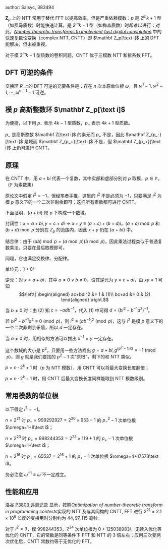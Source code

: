 author: Saisyc, 383494

$\mathbf Z_p$ 上的 NTT 常用于替代 FFT 以提高效率，但是严重依赖模数：$p$ 是 $2^mk+1$ 型（如费马质数）时能快速计算，是 $2^mk-1$ 型（如梅森质数）时却难以进行；对此，[*Number theoretic transforms to implement fast digital convolution*](https://ieeexplore.ieee.org/document/1451721) 中的快速复数论变换（complex NTT, CNTT）即 $\mathbf Z_p[\text i]$ 上的 DFT 能解决，但未被重视。

对于模 $2^mk-1$ 型质数的卷积问题，CNTT 优于三模数 NTT 和拆系数 FFT。

## DFT 可逆的条件

交换环 $R$ 上的 DFT 可逆的充要条件是：存在 $n$ 次本原单位根 $\omega$，且 $\omega^1-1,\omega^2-1,\cdots,\omega^{n-1}-1$ 可逆。

## 模 $p$ 高斯整数环 $\mathbf Z_p[\text i]$

为便捷，以下用 $p_-$ 表示 $4k-1$ 型质数，$p_+$ 表示 $4k+1$ 型质数。

$p_-$ 是高斯整数 $\mathbf Z[\text i]$ 的素元而 $p_+$ 不是，因此 $\mathbf Z_{p_-}[\text i]$ 是域而 $\mathbf Z_{p_+}[\text i]$ 不是，但 $\mathbf Z_{p_+}[\text i]$ 上仍可进行 CNTT。

## 原理

在 CNTT 中，用 $a+bi$ 代表一个复数，其中实部和虚部分别对 $p$ 取模，$p \in \mathbb{P}$。（$\mathbb{P}$ 为素数集）

原论文中假定 $i^2=-1$，但经笔者手推，这里的 $i^2$ 不是必须为 $-1$，只要满足 $i^2$ 为模 $p$ 意义下的一个二次非剩余即可：这样所有素数都可进行 CNTT。

下面证明，$\{a+bi\}$ 模 p 下构成一个数域。

封闭性：$x = a+bi, y = c+di\Rightarrow x+y \equiv (a+c) + (b+d)i$，$(a+c) \bmod p$ 和 $(b+d) \bmod p$ 分别在 $Z_p$ 的范围内，因此 $x+y$ 仍在 $\{a+bi\}$ 中。

结合律：由于 $(ab) \bmod p = (a \bmod p) (b \bmod p)$，因此乘法过程类似于普通复数乘法，只要在最后取模即可。

同理，它也满足交换律、分配律。

单位元：$1 + 0i$

逆元：对 $x = a+bi$，其中 $a \not= 0 \vee b \not= 0$，设其逆元为 $y=c+di$，由 $xy=1$ 可知 
$$\left\{ \begin{aligned}
ac+bdi^2 &= 1 & (1)\\
bc+ad &= 0 & (2)
\end{aligned} \right.$$

当 $b \not= 0$ 时：由 $(2)$ 知 $c = -adb^{-1}$，代入 $(1)$ 中可得 $d = (bi^2-b^{-1}a^2)^{-1}$。

若 $bi^2-b^{-1}a^2 \equiv 0 \pmod p$，则 $i^2 \equiv (ab^{-1})^2 \pmod p$，这与 $i^2$ 是模 $p$ 意义下的一个二次非剩余矛盾，所以 $d$ 一定存在。

当 $a \not= 0$ 时，用相似的方法可以推出 $x^{-1} = y$ 一定存在。

这个数域的大小是 $p^2$，只要用一些方法找出 $g = a+bi,g^{(p^2-1)/2} \equiv -1 \pmod p$，则 $g$ 就是我们要找的 $p^2-1$ 次“原根”，剩下的和 NTT 类似。

$p=n\cdot2^k+1$ 时（$p$ 为 NTT 模数），用 CNTT 可以将最大变换长度翻倍；

$p=n\cdot2^k-1$ 时，用 CNTT 后最大变换长度同样能取到 NTT 模数级别。

## 常用模数的单位根

以下假定 $i^2=-1$。

$n=2^{21}$ 时 $p_-=999292927=2^{20}\times953-1$ 的 $p_-^2-1$ 次单位根 $\omega=1+8\text i$；

$n=2^{23}$ 时 $p_+=998244353=2^{23}\times119+1$ 的 $p_+-1$ 次单位根 $\omega=1+\text i$；

$n=2^{16}$ 时 $p_+=65537=2^{16}+1$ 的 $p_+-1$ 次单位根 $\omega=4+17573\text i$。

务必注意 $\omega^{-1}\equiv\bar\omega$ 不一定成立。

## 性能和应用

[洛谷 P3803 评测记录](https://www.luogu.com.cn/record/list?pid=P3803&user=saisyc&page=7) 显示，按照*Optimization of number-theoretic transform in programming contests*实现的 NTT 及与其同构的 CNTT, FFT 进行 $2^{21}\approx2.1\times10^6$ 长度的变换用时分别约为 $44,97,115$ 毫秒。

对于 $i^2=3$，模 $998244353$，$2^{24}$ 次单位根为 $0+125038983i$，无读入优化等优化的 CNTT，它的常数是同等条件下 FFT 和 NTT 的 $3$ 倍左右；应用三次变两次优化后，CNTT 常数约等于无优化的 FFT。
